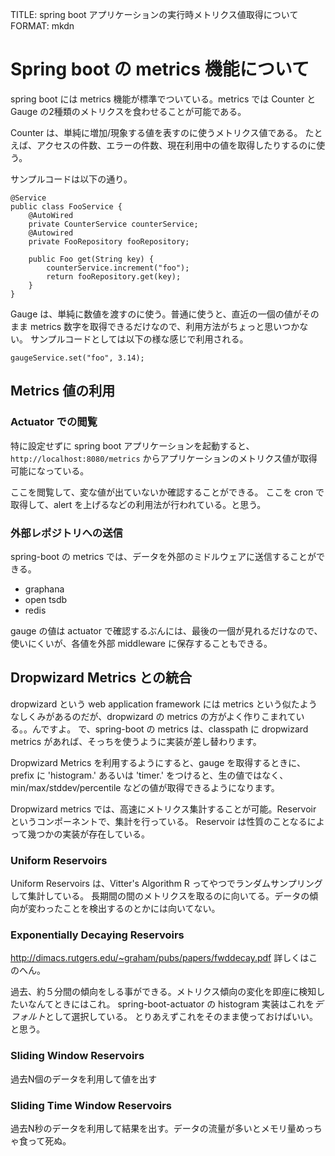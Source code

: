 TITLE: spring boot アプリケーションの実行時メトリクス値取得について
FORMAT: mkdn

# Spring boot の metrics 機能について

spring boot には metrics 機能が標準でついている。metrics では Counter と Gauge の2種類のメトリクスを食わせることが可能である。

Counter は、単純に増加/現象する値を表すのに使うメトリクス値である。
たとえば、アクセスの件数、エラーの件数、現在利用中の値を取得したりするのに使う。

サンプルコードは以下の通り。

    @Service
    public class FooService {
        @AutoWired
        private CounterService counterService;
        @Autowired
        private FooRepository fooRepository;

        public Foo get(String key) {
            counterService.increment("foo");
            return fooRepository.get(key);
        }
    }

Gauge は、単純に数値を渡すのに使う。普通に使うと、直近の一個の値がそのまま metrics 数字を取得できるだけなので、利用方法がちょっと思いつかない。
サンプルコードとしては以下の様な感じで利用される。

    gaugeService.set("foo", 3.14);

## Metrics 値の利用

### Actuator での閲覧

特に設定せずに spring boot アプリケーションを起動すると、`http://localhost:8080/metrics` からアプリケーションのメトリクス値が取得可能になっている。

ここを閲覧して、変な値が出ていないか確認することができる。
ここを cron で取得して、alert を上げるなどの利用法が行われている。と思う。

### 外部レポジトリへの送信

spring-boot の metrics では、データを外部のミドルウェアに送信することができる。

 * graphana
 * open tsdb
 * redis

gauge の値は actuator で確認するぶんには、最後の一個が見れるだけなので、使いにくいが、各値を外部 middleware に保存することもできる。

## Dropwizard Metrics との統合

dropwizard という web application framework には metrics という似たようなしくみがあるのだが、dropwizard の metrics の方がよく作りこまれている。。んですよ。
で、spring-boot の metrics は、classpath に dropwizard metrics があれば、そっちを使うように実装が差し替わります。

Dropwizard Metrics を利用するようにすると、gauge を取得するときに、prefix に 'histogram.' あるいは 'timer.' をつけると、生の値ではなく、min/max/stddev/percentile などの値が取得できるようになります。

Dropwizard metrics では、高速にメトリクス集計することが可能。Reservoir というコンポーネントで、集計を行っている。
Reservoir は性質のことなるによって幾つかの実装が存在している。

### Uniform Reservoirs

Uniform Reservoirs は、Vitter's Algorithm R ってやつでランダムサンプリングして集計している。
長期間の間のメトリクスを取るのに向いてる。データの傾向が変わったことを検出するのとかには向いてない。

### Exponentially Decaying Reservoirs

http://dimacs.rutgers.edu/~graham/pubs/papers/fwddecay.pdf
詳しくはこのへん。

過去、約５分間の傾向をしる事ができる。メトリクス傾向の変化を即座に検知したいなんてときにはこれ。
spring-boot-actuator の histogram 実装はこれを*デフォルト*として選択している。
とりあえずこれをそのまま使っておけばいい。と思う。

### Sliding Window Reservoirs

過去N個のデータを利用して値を出す

### Sliding Time Window Reservoirs

過去N秒のデータを利用して結果を出す。データの流量が多いとメモリ量めっちゃ食って死ぬ。

